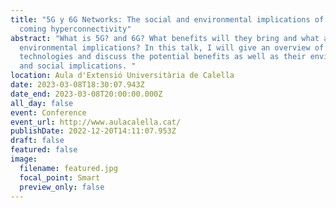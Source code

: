 ```yaml
---
title: "5G y 6G Networks: The social and environmental implications of the
  coming hyperconnectivity"
abstract: "What is 5G? and 6G? What benefits will they bring and what are their
  environmental implications? In this talk, I will give an overview of these
  technologies and discuss the potential benefits as well as their environmental
  and social implications. "
location: Aula d'Extensió Universitària de Calella
date: 2023-03-08T18:30:07.943Z
date_end: 2023-03-08T20:00:00.000Z
all_day: false
event: Conference
event_url: http://www.aulacalella.cat/
publishDate: 2022-12-20T14:11:07.953Z
draft: false
featured: false
image:
  filename: featured.jpg
  focal_point: Smart
  preview_only: false
---
```

